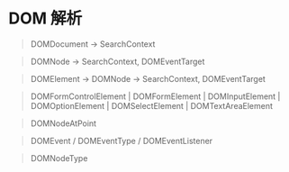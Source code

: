 # DOM 解析

> DOMDocument -> SearchContext

> DOMNode -> SearchContext, DOMEventTarget

> DOMElement -> DOMNode -> SearchContext, DOMEventTarget

> DOMFormControlElement | DOMFormElement | DOMInputElement | DOMOptionElement | DOMSelectElement | DOMTextAreaElement

> DOMNodeAtPoint

> DOMEvent / DOMEventType / DOMEventListener

> DOMNodeType
